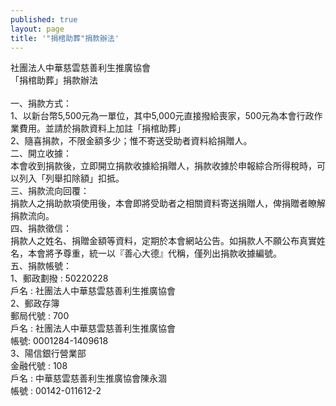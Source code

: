 ```yaml
---
published: true
layout: page
title: '"捐棺助葬"捐款辦法'
---
```

社團法人中華慈雲慈善利生推廣協會<br>
「捐棺助葬」捐款辦法<br>
   <br>
一、捐款方式：<br>
    1、以新台幣5,500元為一單位，其中5,000元直接撥給喪家，500元為本會行政作業費用。並請於捐款資料上加註「捐棺助葬」<br>
    2、隨喜捐款，不限金額多少；惟不寄送受助者資料給捐贈人。<br>
二、開立收據：<br>
    本會收到捐款後，立即開立捐款收據給捐贈人，捐款收據於申報綜合所得稅時，可以列入「列舉扣除額」扣抵。<br>
三、捐款流向回覆：<br>
    捐款人之捐助款項使用後，本會即將受助者之相關資料寄送捐贈人，俾捐贈者瞭解捐款流向。<br>
四、捐款徵信：<br>
    捐款人之姓名、捐贈金額等資料，定期於本會網站公告。如捐款人不願公布真實姓名，本會將予尊重，統一以『善心大德』代稱，僅列出捐款收據編號。<br>
五、捐款帳號：<br>
   1、郵政劃撥 : 50220228<br>
      戶名 : 社團法人中華慈雲慈善利生推廣協會<br>
   2、郵政存簿<br>
      郵局代號 : 700<br>
      戶名 : 社團法人中華慈雲慈善利生推廣協會<br>
      帳號: 0001284-1409618<br>
   3、陽信銀行營業部<br>
      金融代號 : 108<br>
      戶名 : 中華慈雲慈善利生推廣協會陳永涸<br>
      帳號 : 00142-011612-2<br>
